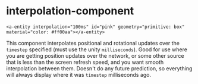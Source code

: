 # interpolation-component

    <a-entity interpolation="100ms" id="pink" geometry="primitive: box" material="color: #ff00aa"></a-entity>

This component interpolates positional and rotational updates over the `timestep` specified (must use the unity `milliseconds`). Good for use where you are getting position updates over the network, or some other source that is less than the screen refresh speed, and you want smooth interpolation between them. Doesn't do any future prediction, so everything will always display where it was `timestep` milliseconds ago.